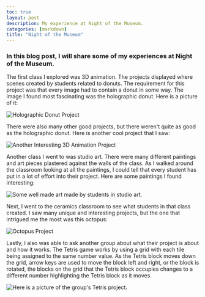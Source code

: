 ```yaml
---
toc: true
layout: post
description: My experience at Night of the Museum.
categories: [markdown]
title: "Night of the Museum"
---
```


### In this blog post, I will share some of my experiences at Night of the Museum.

The first class I explored was 3D animation. The projects displayed where scenes created by students related to donuts. The requirement for this project was that every image had to contain a donut in some way. The image I found most fascinating was the holographic donut. Here is a picture of it:

![]({{site.baseurl}}/images/holographicdonut.png "Holographic Donut Project")

There were also many other good projects, but there weren't quite as good as the holographic donut. Here is another cool project that I saw:

![]({{site.baseurl}}/images/donut.png "Another Interesting 3D Animation Project")

Another class I went to was studio art. There were many different paintings and art pieces plastered against the walls of the class. As I walked around the classroom looking at all the paintings, I could tell that every student has put in a lot of effort into their project. Here are some paintings I found interesting:

![]({{site.baseurl}}/images/studioart.png "Some well made art made by students in studio art.")

Next, I went to the ceramics classroom to see what students in that class created. I saw many unique and interesting projects, but the one that intrigued me the most was this octopus:

![]({{site.baseurl}}/images/ceramics.png "Octopus Project")

Lastly, I also was able to ask another group about what their project is about and how it works. The Tetris game works by using a grid with each tile being assigned to the same number value. As the Tetris block moves down the grid, arrow keys are used to move the block left and right, or the block is rotated, the blocks on the grid that the Tetris block occupies changes to a different number highlighting the Tetris block as it moves.

![]({{site.baseurl}}/images/tetrisproject.png "Here is a picture of the group's Tetris project.")
